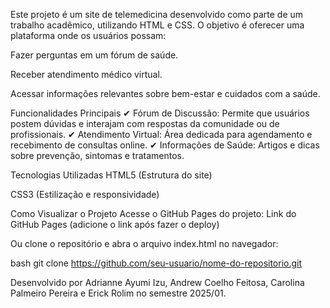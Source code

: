 Este projeto é um site de telemedicina desenvolvido como parte de um trabalho acadêmico, utilizando HTML e CSS. O objetivo é oferecer uma plataforma onde os usuários possam:

Fazer perguntas em um fórum de saúde.

Receber atendimento médico virtual.

Acessar informações relevantes sobre bem-estar e cuidados com a saúde.

Funcionalidades Principais
✔ Fórum de Discussão: Permite que usuários postem dúvidas e interajam com respostas da comunidade ou de profissionais.
✔ Atendimento Virtual: Área dedicada para agendamento e recebimento de consultas online.
✔ Informações de Saúde: Artigos e dicas sobre prevenção, sintomas e tratamentos.

Tecnologias Utilizadas
HTML5 (Estrutura do site)

CSS3 (Estilização e responsividade)

Como Visualizar o Projeto
Acesse o GitHub Pages do projeto: Link do GitHub Pages (adicione o link após fazer o deploy)

Ou clone o repositório e abra o arquivo index.html no navegador:

bash
git clone https://github.com/seu-usuario/nome-do-repositorio.git

Desenvolvido por Adrianne Ayumi Izu, Andrew Coelho Feitosa, Carolina Palmeiro Pereira e Erick Rolim no semestre 2025/01.
